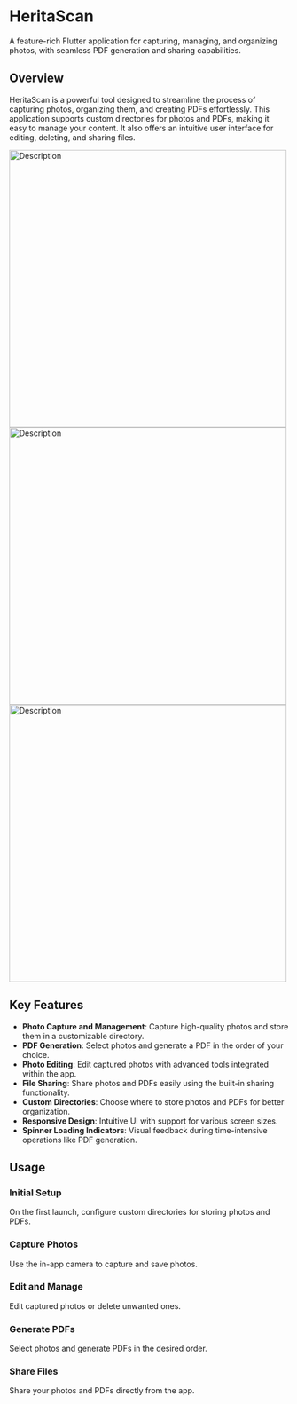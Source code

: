 # HeritaScan

A feature-rich Flutter application for capturing, managing, and organizing photos, with seamless PDF generation and sharing capabilities.

## Overview

HeritaScan is a powerful tool designed to streamline the process of capturing photos, organizing them, and creating PDFs effortlessly. This application supports custom directories for photos and PDFs, making it easy to manage your content. It also offers an intuitive user interface for editing, deleting, and sharing files.

<img src="https://github.com/user-attachments/assets/b619af55-639d-4142-a921-8dffe4a45bc1" alt="Description" height="500">
<img src="https://github.com/user-attachments/assets/fd7e0e9c-363c-4ce8-aec6-c0ef95ba8665" alt="Description" height="500">
<img src="https://github.com/user-attachments/assets/19176947-13b6-4dfb-a1a1-55824f31c642" alt="Description" height="500">



## Key Features

- **Photo Capture and Management**: Capture high-quality photos and store them in a customizable directory.
- **PDF Generation**: Select photos and generate a PDF in the order of your choice.
- **Photo Editing**: Edit captured photos with advanced tools integrated within the app.
- **File Sharing**: Share photos and PDFs easily using the built-in sharing functionality.
- **Custom Directories**: Choose where to store photos and PDFs for better organization.
- **Responsive Design**: Intuitive UI with support for various screen sizes.
- **Spinner Loading Indicators**: Visual feedback during time-intensive operations like PDF generation.

## Usage

### Initial Setup
On the first launch, configure custom directories for storing photos and PDFs.

### Capture Photos
Use the in-app camera to capture and save photos.

### Edit and Manage
Edit captured photos or delete unwanted ones.

### Generate PDFs
Select photos and generate PDFs in the desired order.

### Share Files
Share your photos and PDFs directly from the app.
